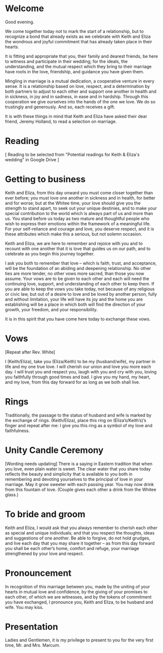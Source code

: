 # Welcome

Good evening.

We come together today not to mark the start of a relationship, but to recognize a bond that already exists as we celebrate with Keith and Eliza the wondrous and joyful commitment that has already taken place in their hearts.

It is fitting and appropriate that you, their family and dearest friends, be here to witness and participate in their wedding; for the ideals, the understanding, and the mutual respect which they bring to their marriage have roots in the love, friendship, and guidance you have given them.

Mingling in marriage is a mutual dedication, a cooperative venture in every sense. It is a relationship based on love, respect, and a determination by both partners to adjust to each other and support one another in health and in sickness, in joy and in sadness, in ease and in hardship.  Through this cooperation we give ourselves into the hands of the one we love. We do so trustingly and generously. And so, each receives a gift.

It is with these things in mind that Keith and Eliza have asked their dear friend, Jeremy Holland, to read a selection on marriage.

# Reading

[ Reading to be selected from "Potential readings for Keith & Eliza's wedding" in Google Drive ]

# Getting to business

Keith and Eliza, from this day onward you must come closer together than ever before; you must love one another in sickness and in health, for better and for worse; but at the Whitee time, your love should give you the strength to stand apart, to seek out your unique destinies, and to make your special contribution to the world which is always part of us and more than us. You stand before us today as two mature and thoughtful people who wish to express their emotions within the framework of a meaningful life. For your self-reliance and courage and love, you deserve respect, and it is these attributes which make this a serious, but not solemn occasion.

Keith and Eliza, we are here to remember and rejoice with you and to recount with one another that it is love that guides us on our path, and to celebrate as you begin this journey together.

 I ask you both to remember that love – which is faith, trust, and acceptance, will be the foundation of an abiding and deepening relationship. No other ties are more tender, no other vows more sacred, than those you now assume. Your vows are to be given to each other and each will need the continuing love, support, and understanding of each other to keep them. If you are able to keep the vows you take today, not because of any religious or civic law, but out of a desire to love and be loved by another person, fully and without limitation, your life will have its joy and the home you are establishing will be a place in which both will find the direction of your growth, your freedom, and your responsibility.

It is in this spirit that you have come here today to exchange these vows.

# Vows
[Repeat after Rev. White]

I (Keith/Eliza), take you (Eliza/Keith) to be my (husband/wife), my partner in life and my one true love. I will cherish our union and love you more each day. I will trust you and respect you, laugh with you and cry with you, loving you faithfully through good times and bad. I give you my hand, my heart, and my love, from this day forward for as long as we both shall live.

# Rings

Traditionally, the passage to the status of husband and wife is marked by the exchange of rings.
(Keith/Eliza), place this ring on (Eliza’s/Keith’s)’s finger and repeat after me:
I give you this ring as a symbol of my love and faithfulness.

# Unity Candle Ceremony

[Wording needs updating]
There is a saying in Eastern tradition that when you love, even plain water is sweet. The clear water that you share today reflects the beauty and simplicity that is available to you both in remembering and devoting yourselves to the principal of love in your marriage. May it grow sweeter with each passing year. You may now drink from this fountain of love. (Couple gives each other a drink from the Whitee glass.)


# To bride and groom
Keith and Eliza, I would ask that you always remember to cherish each other as special and unique individuals; and that you respect the thoughts, ideas and suggestions of one another.  Be able to forgive, do not hold grudges, and live each day that you may share it together – as from this day forward you shall be each other’s home, comfort and refuge, your marriage strengthened by your love and respect.

# Pronouncement

In recognition of this marriage between you, made by the uniting of your hearts in mutual love and confidence, by the giving of your promises to each other, of which we are witnesses, and by the tokens of commitment you have exchanged, I pronounce you, Keith and Eliza, to be husband and wife. You may kiss.

# Presentation

Ladies and Gentlemen, it is my privilege to present to you for the very first time, Mr. and Mrs. Marcum.
